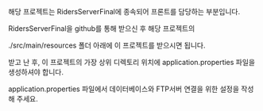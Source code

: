 해당 프로젝트는 RidersServerFinal에 종속되어 프론트를 담당하는 부분입니다.

RidersServerFinal을 github를 통해 받으신 후 해당 프로젝트의 

./src/main/resources 폴더 아래에 이 프로젝트를 받으시면 됩니다.

받고 난 후, 이 프로젝트의 가장 상위 디렉토리 위치에 application.properties 파일을 생성하셔야 합니다.

application.properties 파일에서 데이터베이스와 FTP서버 연결을 위한 설정을 작성해 주세요.
